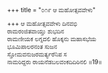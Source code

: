 +++
title = "೦೧೯ ಆ ಮಹೋತ್ಸವವೇಳು"

+++
ಆ ಮಹೋತ್ಸವವೇಳು ದಿನವಭಿ        
ರಾಮರಂಜಿತವಾಯ್ತು ಶುಭದಿನ                  
ರಾಮಣೀಯಕ ಲಗ್ನದಲಿ ಹೊಕ್ಕನು ಮಹಾಸಭೆಯ              
ಭೂಮಿಪಾಲರನಂತ ಸುಜನ  
ಸ್ತೋಮವನುಜರಮರ್ತ್ಯರೆನಿಪ ಸ  
ನಾಮರಿದ್ದರು ರಾಯನೆಡಬಲವಂಕದಿದಿರಿನಲಿ      ॥19॥